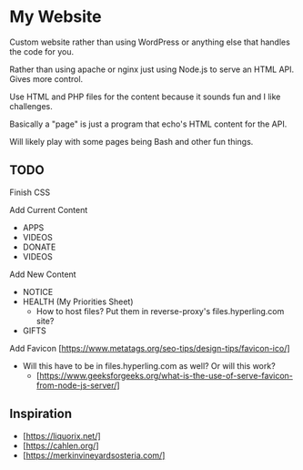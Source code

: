 # My Website
Custom website rather than using WordPress or anything else that handles the code for you.

Rather than using apache or nginx just using Node.js to serve an HTML API. Gives more control.

Use HTML and PHP files for the content because it sounds fun and I like challenges.

Basically a "page" is just a program that echo's HTML content for the API.

Will likely play with some pages being Bash and other fun things.

## TODO
Finish CSS

Add Current Content
- APPS
- VIDEOS
- DONATE
- VIDEOS

Add New Content
- NOTICE
- HEALTH (My Priorities Sheet)
	- How to host files? Put them in reverse-proxy's files.hyperling.com site?
- GIFTS

Add Favicon
[https://www.metatags.org/seo-tips/design-tips/favicon-ico/]
- Will this have to be in files.hyperling.com as well? Or will this work?
	- [https://www.geeksforgeeks.org/what-is-the-use-of-serve-favicon-from-node-js-server/]

## Inspiration
- [https://liquorix.net/]
- [https://cahlen.org/]
- [https://merkinvineyardsosteria.com/]
